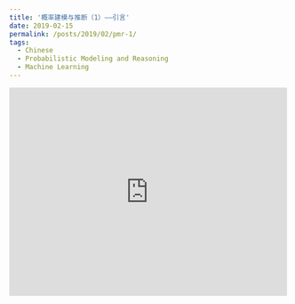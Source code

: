 ```yaml
---
title: '概率建模与推断（1）——引言'
date: 2019-02-15
permalink: /posts/2019/02/pmr-1/
tags:
  - Chinese
  - Probabilistic Modeling and Reasoning
  - Machine Learning
---
```


<embed src="https://drive.google.com/viewerng/viewer?embedded=true&url=http://www.shawnguo.cn/files/PMR1.pdf" width="500" height="375">